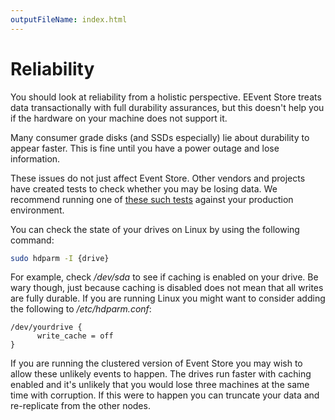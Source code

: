 ```yaml
---
outputFileName: index.html
---
```


# Reliability

You should look at reliability from a holistic perspective. EEvent Store treats data transactionally with full durability assurances, but this doesn't help you if the hardware on your machine does not support it.

Many consumer grade disks (and SSDs especially) lie about durability to appear faster. This is fine until you have a power outage and lose information.

These issues do not just affect Event Store. Other vendors and projects have created tests to check whether you may be losing data. We recommend running one of [these such tests](https://brad.livejournal.com/2116715.html) against your production environment.

You can check the state of your drives on Linux by using the following command:

```bash
sudo hdparm -I {drive}
```

For example, check _/dev/sda_ to see if caching is enabled on your drive. Be wary though, just because caching is disabled does not mean that all writes are fully durable. If you are running Linux you might want to consider adding the following to _/etc/hdparm.conf_:

```shell
/dev/yourdrive {
      write_cache = off
}
```

If you are running the clustered version of Event Store you may wish to allow these unlikely events to happen. The drives run faster with caching enabled and it's unlikely that you would lose three machines at the same time with corruption. If this were to happen you can truncate your data and re-replicate from the other nodes.
